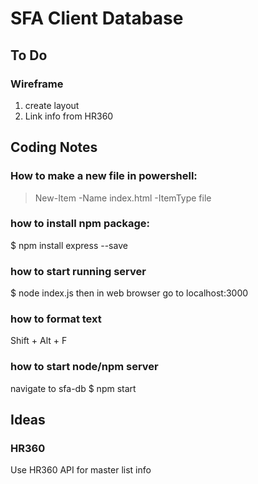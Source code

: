 # SFA Client Database

## To Do
### Wireframe
1. create layout
2. Link info from HR360


## Coding Notes
### How to make a new file in powershell:
> New-Item -Name index.html -ItemType file
### how to install npm package:
$ npm install express --save
### how to start running server
$ node index.js
then in web browser go to localhost:3000
### how to format text
Shift + Alt + F
### how to start node/npm server
navigate to sfa-db
$ npm start


## Ideas
### HR360
Use HR360 API for master list info




